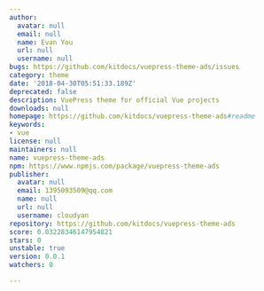 ```yaml
---
author:
  avatar: null
  email: null
  name: Evan You
  url: null
  username: null
bugs: https://github.com/kitdocs/vuepress-theme-ads/issues
category: theme
date: '2018-04-30T05:51:33.189Z'
deprecated: false
description: VuePress theme for official Vue projects
downloads: null
homepage: https://github.com/kitdocs/vuepress-theme-ads#readme
keywords:
- vue
license: null
maintainers: null
name: vuepress-theme-ads
npm: https://www.npmjs.com/package/vuepress-theme-ads
publisher:
  avatar: null
  email: 1395093509@qq.com
  name: null
  url: null
  username: cloudyan
repository: https://github.com/kitdocs/vuepress-theme-ads
score: 0.03228346147954821
stars: 0
unstable: true
version: 0.0.1
watchers: 0

---
```


